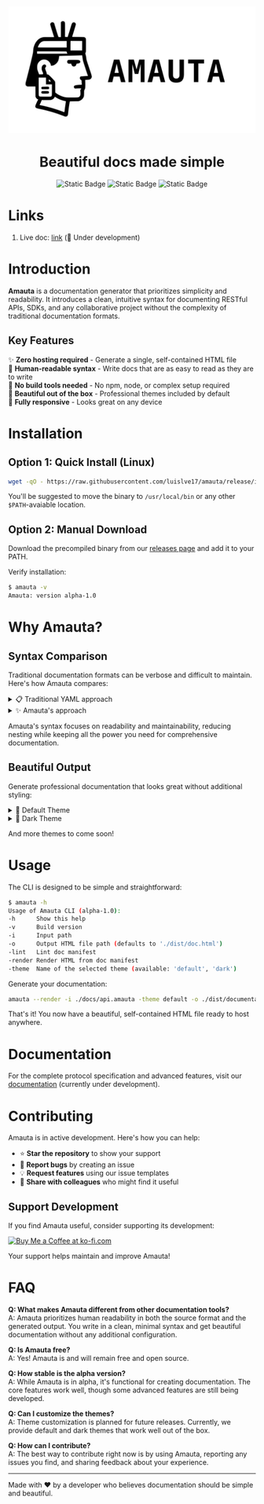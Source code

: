 <div align="center">
  
![logo](https://github.com/luislve17/amauta/raw/refs/heads/main/assets/amauta-banner.svg)

<h1>
  Beautiful docs made simple
</h1>

![Static Badge](https://img.shields.io/badge/version-alpha--1.0-2b7573)
![Static Badge](https://img.shields.io/badge/engine-go-00ADD8?logo=go)
![Static Badge](https://img.shields.io/badge/ui-html-F06529?logo=html5)

</div>

# Links

1. Live doc: [link](https://luislve17.github.io/amauta/doc#section-About%20amauta) (🚧 Under development)

# Introduction

**Amauta** is a documentation generator that prioritizes simplicity and readability. It introduces a clean, intuitive syntax for documenting RESTful APIs, SDKs, and any collaborative project without the complexity of traditional documentation formats.

## Key Features

✨ **Zero hosting required** - Generate a single, self-contained HTML file  
📝 **Human-readable syntax** - Write docs that are as easy to read as they are to write  
🚀 **No build tools needed** - No npm, node, or complex setup required  
🎨 **Beautiful out of the box** - Professional themes included by default  
📱 **Fully responsive** - Looks great on any device  

# Installation

## Option 1: Quick Install (Linux)

```bash
wget -qO - https://raw.githubusercontent.com/luislve17/amauta/release/install.sh | bash
```

You'll be suggested to move the binary to `/usr/local/bin` or any other `$PATH`-avaiable location.

## Option 2: Manual Download

Download the precompiled binary from our [releases page](https://github.com/luislve17/amauta/releases) and add it to your PATH.

Verify installation:
```zsh
$ amauta -v
Amauta: version alpha-1.0
```

# Why Amauta?

## Syntax Comparison

Traditional documentation formats can be verbose and difficult to maintain. Here's how Amauta compares:

<details>
  <summary>📋 Traditional YAML approach</summary>

  ```yaml
openapi: 3.1.0
info:
  title: Users API
  version: 1.0.0
  description: Endpoints related to user operations
tags:
  - name: api
    description: public, internal

paths:
  /v1/users:
    post:
      summary: Create a new user
      tags: [api]
      requestBody:
        required: true
        content:
          application/json:
            schema:
              type: object
              properties:
                profile:
                  $ref: '#/components/schemas/UserProfile'
                metadata:
                  type: object
                  description: Tracking info
                  properties:
                    source:
                      type: string
                      description: Origin of signup
                    labels:
                      type: array
                      items:
                        type: string
                      description: Internal labels
                    status:
                      type: string
                      nullable: true
                      enum: [active, inactive, archived]
                      deprecated: true
                      description: User status
              required: [profile]
            example:
              profile:
                name: Jane Doe
                email: jane@example.com
                gender: female
              metadata:
                source: newsletter
                tags: [beta, test]
      parameters:
        - name: Authorization
          in: header
          required: true
          schema:
            type: string
          description: Bearer token. This is only the field's description
      responses:
        '200':
          description: OK

components:
  schemas:
    UserProfile:
      type: object
      properties:
        name:
          type: string
          description: User's name
        email:
          type: string
          description: User's email
        timezone:
          type: string
          format: datetime
          description: User's timezone
  ```
  
</details>

<details>
  <summary>✨ Amauta's approach</summary>

  ```
[[Users@api#public,internal]]
group: api
summary: Endpoints related to user operations

[request@POST:/v1/users]
summary: Create a new user  
contentType: application/json  

header@object: Authentication and request headers
header.Authorization@str#internal: Bearer token

body@object: Request payload
body.profile@user_profile: Main user information
body.metadata@object: Tracking info
body.metadata.source?str#internal: Origin of signup
body.metadata.labels?str[]#internal: Internal labels  
body.metadata.status@enum[active,inactive,archived]|null#deprecated: User status

example: <ref@example:create_user>

[ref@schema:user_profile]
name@str: User's name  
email@str: User's email  
timezone@custom:datetime: User's timezone

[ref@example:create_user]
profile.name: Jane Doe  
profile.email: jane@example.com  
profile.gender: female  
metadata.source: newsletter  
metadata.tags: [beta, test]
  ```
</details>

Amauta's syntax focuses on readability and maintainability, reducing nesting while keeping all the power you need for comprehensive documentation.

## Beautiful Output

Generate professional documentation that looks great without additional styling:

<details>
<summary>🎨 Default Theme</summary>
  
`amauta --render -i ./dist/manifest.amauta -theme default`

<img width="1689" height="1068" alt="Default theme desktop view" src="https://github.com/user-attachments/assets/af95e9a0-2615-409c-a7f3-bd3ec3217929" />
<img width="649" height="1043" alt="Default theme mobile view" src="https://github.com/user-attachments/assets/49e6bbbb-9152-4c54-b751-9e96f8189051" />

</details>

<details>
<summary>🌙 Dark Theme</summary>

`amauta --render -i ./dist/manifest.amauta -theme dark`

<img width="1689" height="1068" alt="Dark theme desktop view" src="https://github.com/user-attachments/assets/d842c3cb-1844-4e02-a98e-3eb0e296c5b2" />
<img width="649" height="1043" alt="Dark theme mobile view" src="https://github.com/user-attachments/assets/f55fddb9-a675-45e1-9bed-9a8a7671f95e" />
  
</details>

And more themes to come soon!

# Usage

The CLI is designed to be simple and straightforward:

```bash
$ amauta -h
Usage of Amauta CLI (alpha-1.0):
-h      Show this help
-v      Build version
-i      Input path
-o      Output HTML file path (defaults to './dist/doc.html')
-lint   Lint doc manifest
-render Render HTML from doc manifest
-theme  Name of the selected theme (available: 'default', 'dark')
```

Generate your documentation:
```bash
amauta --render -i ./docs/api.amauta -theme default -o ./dist/documentation.html
```

That's it! You now have a beautiful, self-contained HTML file ready to host anywhere.

# Documentation

For the complete protocol specification and advanced features, visit our [documentation](https://luislve17.github.io/amauta/doc#section-About%20amauta) (currently under development).

# Contributing

Amauta is in active development. Here's how you can help:

- ⭐ **Star the repository** to show your support
- 🐛 **Report bugs** by creating an issue
- 💡 **Request features** using our issue templates  
- 📢 **Share with colleagues** who might find it useful

## Support Development

If you find Amauta useful, consider supporting its development:

<a href='https://ko-fi.com/Q5Q0P976H' target='_blank'><img height='36' style='border:0px;height:36px;' src='https://storage.ko-fi.com/cdn/kofi6.png?v=6' border='0' alt='Buy Me a Coffee at ko-fi.com' /></a>

Your support helps maintain and improve Amauta!

# FAQ

**Q: What makes Amauta different from other documentation tools?**  
A: Amauta prioritizes human readability in both the source format and the generated output. You write in a clean, minimal syntax and get beautiful documentation without any additional configuration.

**Q: Is Amauta free?**  
A: Yes! Amauta is and will remain free and open source.

**Q: How stable is the alpha version?**  
A: While Amauta is in alpha, it's functional for creating documentation. The core features work well, though some advanced features are still being developed.

**Q: Can I customize the themes?**  
A: Theme customization is planned for future releases. Currently, we provide default and dark themes that work well out of the box.

**Q: How can I contribute?**  
A: The best way to contribute right now is by using Amauta, reporting any issues you find, and sharing feedback about your experience.

---

Made with ❤️ by a developer who believes documentation should be simple and beautiful.
